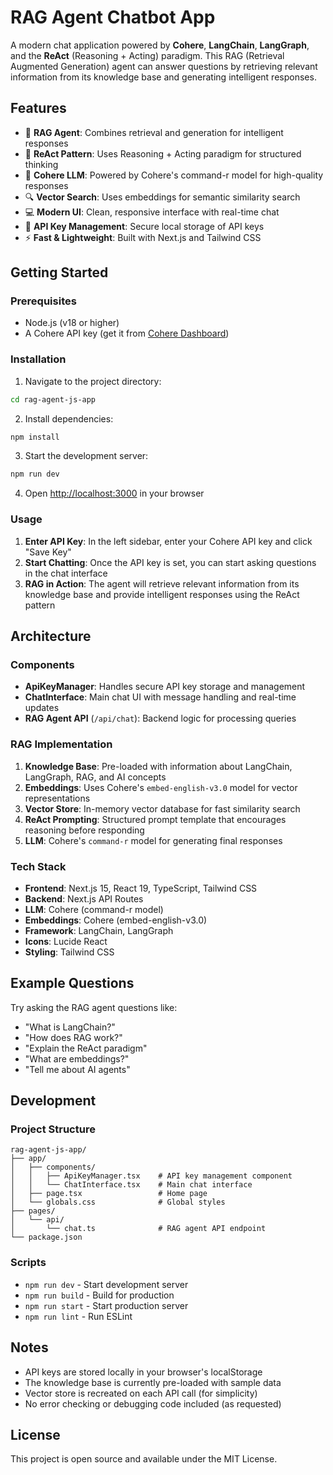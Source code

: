 # RAG Agent Chatbot App

A modern chat application powered by **Cohere**, **LangChain**, **LangGraph**, and the **ReAct** (Reasoning + Acting) paradigm. This RAG (Retrieval Augmented Generation) agent can answer questions by retrieving relevant information from its knowledge base and generating intelligent responses.

## Features

- 🤖 **RAG Agent**: Combines retrieval and generation for intelligent responses
- 🔄 **ReAct Pattern**: Uses Reasoning + Acting paradigm for structured thinking
- 🧠 **Cohere LLM**: Powered by Cohere's command-r model for high-quality responses
- 🔍 **Vector Search**: Uses embeddings for semantic similarity search
- 💻 **Modern UI**: Clean, responsive interface with real-time chat
- 🔑 **API Key Management**: Secure local storage of API keys
- ⚡ **Fast & Lightweight**: Built with Next.js and Tailwind CSS

## Getting Started

### Prerequisites

- Node.js (v18 or higher)
- A Cohere API key (get it from [Cohere Dashboard](https://dashboard.cohere.ai/api-keys))

### Installation

1. Navigate to the project directory:
```bash
cd rag-agent-js-app
```

2. Install dependencies:
```bash
npm install
```

3. Start the development server:
```bash
npm run dev
```

4. Open [http://localhost:3000](http://localhost:3000) in your browser

### Usage

1. **Enter API Key**: In the left sidebar, enter your Cohere API key and click "Save Key"
2. **Start Chatting**: Once the API key is set, you can start asking questions in the chat interface
3. **RAG in Action**: The agent will retrieve relevant information from its knowledge base and provide intelligent responses using the ReAct pattern

## Architecture

### Components

- **ApiKeyManager**: Handles secure API key storage and management
- **ChatInterface**: Main chat UI with message handling and real-time updates
- **RAG Agent API** (`/api/chat`): Backend logic for processing queries

### RAG Implementation

1. **Knowledge Base**: Pre-loaded with information about LangChain, LangGraph, RAG, and AI concepts
2. **Embeddings**: Uses Cohere's `embed-english-v3.0` model for vector representations
3. **Vector Store**: In-memory vector database for fast similarity search
4. **ReAct Prompting**: Structured prompt template that encourages reasoning before responding
5. **LLM**: Cohere's `command-r` model for generating final responses

### Tech Stack

- **Frontend**: Next.js 15, React 19, TypeScript, Tailwind CSS
- **Backend**: Next.js API Routes
- **LLM**: Cohere (command-r model)
- **Embeddings**: Cohere (embed-english-v3.0)
- **Framework**: LangChain, LangGraph
- **Icons**: Lucide React
- **Styling**: Tailwind CSS

## Example Questions

Try asking the RAG agent questions like:

- "What is LangChain?"
- "How does RAG work?"
- "Explain the ReAct paradigm"
- "What are embeddings?"
- "Tell me about AI agents"

## Development

### Project Structure

```
rag-agent-js-app/
├── app/
│   ├── components/
│   │   ├── ApiKeyManager.tsx    # API key management component
│   │   └── ChatInterface.tsx    # Main chat interface
│   ├── page.tsx                 # Home page
│   └── globals.css              # Global styles
├── pages/
│   └── api/
│       └── chat.ts              # RAG agent API endpoint
└── package.json
```

### Scripts

- `npm run dev` - Start development server
- `npm run build` - Build for production
- `npm run start` - Start production server
- `npm run lint` - Run ESLint

## Notes

- API keys are stored locally in your browser's localStorage
- The knowledge base is currently pre-loaded with sample data
- Vector store is recreated on each API call (for simplicity)
- No error checking or debugging code included (as requested)

## License

This project is open source and available under the MIT License.
